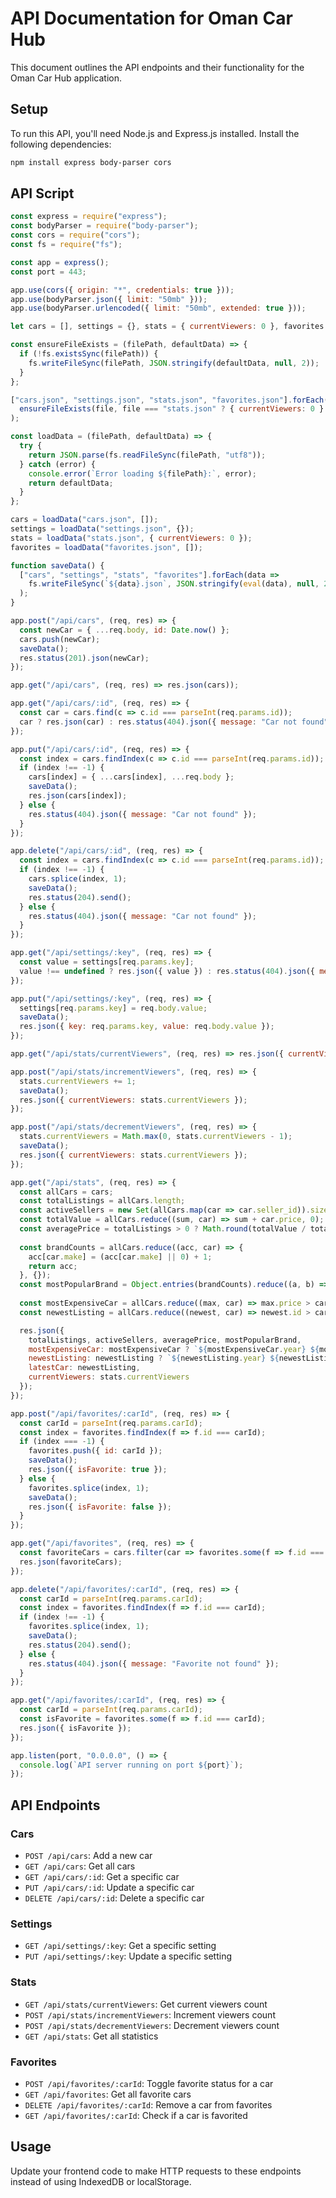 # API Documentation for Oman Car Hub

This document outlines the API endpoints and their functionality for the Oman Car Hub application.

## Setup

To run this API, you'll need Node.js and Express.js installed. Install the following dependencies:

```bash
npm install express body-parser cors
```

## API Script

```javascript
const express = require("express");
const bodyParser = require("body-parser");
const cors = require("cors");
const fs = require("fs");

const app = express();
const port = 443;

app.use(cors({ origin: "*", credentials: true }));
app.use(bodyParser.json({ limit: "50mb" }));
app.use(bodyParser.urlencoded({ limit: "50mb", extended: true }));

let cars = [], settings = {}, stats = { currentViewers: 0 }, favorites = [];

const ensureFileExists = (filePath, defaultData) => {
  if (!fs.existsSync(filePath)) {
    fs.writeFileSync(filePath, JSON.stringify(defaultData, null, 2));
  }
};

["cars.json", "settings.json", "stats.json", "favorites.json"].forEach(file => 
  ensureFileExists(file, file === "stats.json" ? { currentViewers: 0 } : (file === "settings.json" ? {} : []))
);

const loadData = (filePath, defaultData) => {
  try {
    return JSON.parse(fs.readFileSync(filePath, "utf8"));
  } catch (error) {
    console.error(`Error loading ${filePath}:`, error);
    return defaultData;
  }
};

cars = loadData("cars.json", []);
settings = loadData("settings.json", {});
stats = loadData("stats.json", { currentViewers: 0 });
favorites = loadData("favorites.json", []);

function saveData() {
  ["cars", "settings", "stats", "favorites"].forEach(data => 
    fs.writeFileSync(`${data}.json`, JSON.stringify(eval(data), null, 2))
  );
}

app.post("/api/cars", (req, res) => {
  const newCar = { ...req.body, id: Date.now() };
  cars.push(newCar);
  saveData();
  res.status(201).json(newCar);
});

app.get("/api/cars", (req, res) => res.json(cars));

app.get("/api/cars/:id", (req, res) => {
  const car = cars.find(c => c.id === parseInt(req.params.id));
  car ? res.json(car) : res.status(404).json({ message: "Car not found" });
});

app.put("/api/cars/:id", (req, res) => {
  const index = cars.findIndex(c => c.id === parseInt(req.params.id));
  if (index !== -1) {
    cars[index] = { ...cars[index], ...req.body };
    saveData();
    res.json(cars[index]);
  } else {
    res.status(404).json({ message: "Car not found" });
  }
});

app.delete("/api/cars/:id", (req, res) => {
  const index = cars.findIndex(c => c.id === parseInt(req.params.id));
  if (index !== -1) {
    cars.splice(index, 1);
    saveData();
    res.status(204).send();
  } else {
    res.status(404).json({ message: "Car not found" });
  }
});

app.get("/api/settings/:key", (req, res) => {
  const value = settings[req.params.key];
  value !== undefined ? res.json({ value }) : res.status(404).json({ message: "Setting not found" });
});

app.put("/api/settings/:key", (req, res) => {
  settings[req.params.key] = req.body.value;
  saveData();
  res.json({ key: req.params.key, value: req.body.value });
});

app.get("/api/stats/currentViewers", (req, res) => res.json({ currentViewers: stats.currentViewers }));

app.post("/api/stats/incrementViewers", (req, res) => {
  stats.currentViewers += 1;
  saveData();
  res.json({ currentViewers: stats.currentViewers });
});

app.post("/api/stats/decrementViewers", (req, res) => {
  stats.currentViewers = Math.max(0, stats.currentViewers - 1);
  saveData();
  res.json({ currentViewers: stats.currentViewers });
});

app.get("/api/stats", (req, res) => {
  const allCars = cars;
  const totalListings = allCars.length;
  const activeSellers = new Set(allCars.map(car => car.seller_id)).size;
  const totalValue = allCars.reduce((sum, car) => sum + car.price, 0);
  const averagePrice = totalListings > 0 ? Math.round(totalValue / totalListings) : 0;
  
  const brandCounts = allCars.reduce((acc, car) => {
    acc[car.make] = (acc[car.make] || 0) + 1;
    return acc;
  }, {});
  const mostPopularBrand = Object.entries(brandCounts).reduce((a, b) => a[1] > b[1] ? a : b)[0];
  
  const mostExpensiveCar = allCars.reduce((max, car) => max.price > car.price ? max : car, allCars[0]);
  const newestListing = allCars.reduce((newest, car) => newest.id > car.id ? newest : car, allCars[0]);

  res.json({
    totalListings, activeSellers, averagePrice, mostPopularBrand,
    mostExpensiveCar: mostExpensiveCar ? `${mostExpensiveCar.year} ${mostExpensiveCar.make} ${mostExpensiveCar.model}` : "",
    newestListing: newestListing ? `${newestListing.year} ${newestListing.make} ${newestListing.model}` : "",
    latestCar: newestListing,
    currentViewers: stats.currentViewers
  });
});

app.post("/api/favorites/:carId", (req, res) => {
  const carId = parseInt(req.params.carId);
  const index = favorites.findIndex(f => f.id === carId);
  if (index === -1) {
    favorites.push({ id: carId });
    saveData();
    res.json({ isFavorite: true });
  } else {
    favorites.splice(index, 1);
    saveData();
    res.json({ isFavorite: false });
  }
});

app.get("/api/favorites", (req, res) => {
  const favoriteCars = cars.filter(car => favorites.some(f => f.id === car.id));
  res.json(favoriteCars);
});

app.delete("/api/favorites/:carId", (req, res) => {
  const carId = parseInt(req.params.carId);
  const index = favorites.findIndex(f => f.id === carId);
  if (index !== -1) {
    favorites.splice(index, 1);
    saveData();
    res.status(204).send();
  } else {
    res.status(404).json({ message: "Favorite not found" });
  }
});

app.get("/api/favorites/:carId", (req, res) => {
  const carId = parseInt(req.params.carId);
  const isFavorite = favorites.some(f => f.id === carId);
  res.json({ isFavorite });
});

app.listen(port, "0.0.0.0", () => {
  console.log(`API server running on port ${port}`);
});
```

## API Endpoints

### Cars
- `POST /api/cars`: Add a new car
- `GET /api/cars`: Get all cars
- `GET /api/cars/:id`: Get a specific car
- `PUT /api/cars/:id`: Update a specific car
- `DELETE /api/cars/:id`: Delete a specific car

### Settings
- `GET /api/settings/:key`: Get a specific setting
- `PUT /api/settings/:key`: Update a specific setting

### Stats
- `GET /api/stats/currentViewers`: Get current viewers count
- `POST /api/stats/incrementViewers`: Increment viewers count
- `POST /api/stats/decrementViewers`: Decrement viewers count
- `GET /api/stats`: Get all statistics

### Favorites
- `POST /api/favorites/:carId`: Toggle favorite status for a car
- `GET /api/favorites`: Get all favorite cars
- `DELETE /api/favorites/:carId`: Remove a car from favorites
- `GET /api/favorites/:carId`: Check if a car is favorited

## Usage

Update your frontend code to make HTTP requests to these endpoints instead of using IndexedDB or localStorage.
